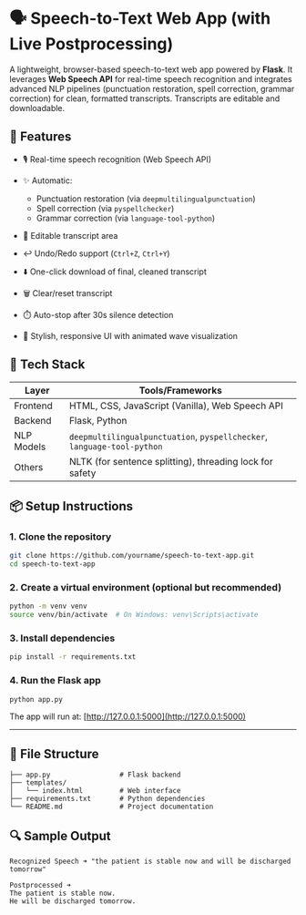 # 🗣️ Speech-to-Text Web App (with Live Postprocessing)

A lightweight, browser-based speech-to-text web app powered by **Flask**. It leverages **Web Speech API** for real-time speech recognition and integrates advanced NLP pipelines (punctuation restoration, spell correction, grammar correction) for clean, formatted transcripts. Transcripts are editable and downloadable.

## 🚀 Features

* 🎙️ Real-time speech recognition (Web Speech API)
* ✨ Automatic:

  * Punctuation restoration (via `deepmultilingualpunctuation`)
  * Spell correction (via `pyspellchecker`)
  * Grammar correction (via `language-tool-python`)
* 📝 Editable transcript area
* ↩️ Undo/Redo support (`Ctrl+Z`, `Ctrl+Y`)
* ⬇️ One-click download of final, cleaned transcript
* 🗑️ Clear/reset transcript
* ⏱️ Auto-stop after 30s silence detection
* 🎨 Stylish, responsive UI with animated wave visualization

## 🧠 Tech Stack

| Layer      | Tools/Frameworks                                                        |
| ---------- | ----------------------------------------------------------------------- |
| Frontend   | HTML, CSS, JavaScript (Vanilla), Web Speech API                         |
| Backend    | Flask, Python                                                           |
| NLP Models | `deepmultilingualpunctuation`, `pyspellchecker`, `language-tool-python` |
| Others     | NLTK (for sentence splitting), threading lock for safety                |

## 📦 Setup Instructions

### 1. Clone the repository

```bash
git clone https://github.com/yourname/speech-to-text-app.git
cd speech-to-text-app
```

### 2. Create a virtual environment (optional but recommended)

```bash
python -m venv venv
source venv/bin/activate  # On Windows: venv\Scripts\activate
```

### 3. Install dependencies

```bash
pip install -r requirements.txt
```

### 4. Run the Flask app

```bash
python app.py
```

The app will run at: [http://127.0.0.1:5000](http://127.0.0.1:5000)

---

## 📄 File Structure

```
├── app.py                 # Flask backend
├── templates/
│   └── index.html         # Web interface
├── requirements.txt       # Python dependencies
└── README.md              # Project documentation
```

## 🔍 Sample Output

```text
Recognized Speech ➜ "the patient is stable now and will be discharged tomorrow"

Postprocessed ➜
The patient is stable now.
He will be discharged tomorrow.
```
